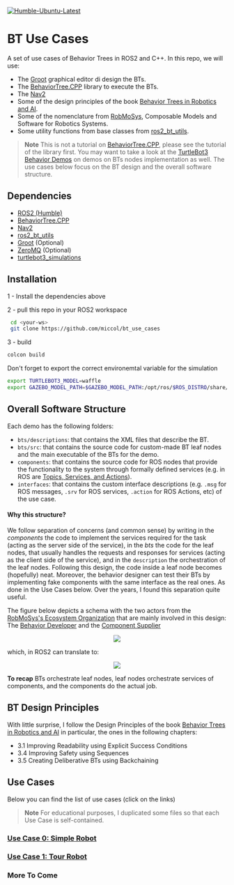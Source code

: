 [![Humble-Ubuntu-Latest](https://github.com/miccol/bt_use_cases/actions/workflows/humble-ubuntu.yml/badge.svg)](https://github.com/miccol/bt_use_cases/actions/workflows/humble-ubuntu.yml)

# BT Use Cases
A set of use cases of Behavior Trees in ROS2 and C++.
In this repo, we will use:
- The [Groot](https://github.com/BehaviorTree/Groot) graphical editor di design the BTs.
- The [BehaviorTree.CPP](https://www.behaviortree.dev/) library to execute the BTs.
- The [Nav2](https://navigation.ros.org/index.html)
- Some of the design principles of the book [Behavior Trees in Robotics and AI](https://arxiv.org/abs/1709.00084).
- Some of the nomenclature from [RobMoSys](https://robmosys.eu/), Composable Models and Software for Robotics Systems.
- Some utility functions from base classes from [ros2_bt_utils](https://github.com/miccol/ros2_bt_utils).


> **Note**
> This is not a tutorial on [BehaviorTree.CPP](https://www.behaviortree.dev/), please see the tutorial of the library first. You may want to take a look at the
[TurtleBot3 Behavior Demos](https://github.com/sea-bass/turtlebot3_behavior_demos) on demos on BTs nodes implementation as well.
The use cases below focus on the BT design and the overall software structure.


## Dependencies
- [ROS2 (Humble)](http://docs.ros.org/en/humble/)
- [BehaviorTree.CPP](https://github.com/BehaviorTree/BehaviorTree.CPP)
- [Nav2](https://navigation.ros.org/index.html) 
- [ros2_bt_utils](https://github.com/miccol/ros2_bt_utils)
- [Groot](https://github.com/BehaviorTree/Groot) (Optional)
- [ZeroMQ](https://zeromq.org/download) (Optional)
- [turtlebot3_simulations](https://github.com/ROBOTIS-GIT/turtlebot3_simulations) 

## Installation

1 - Install the dependencies above

2 - pull this repo in your ROS2 workspace
```bash 
 cd <your-ws>
 git clone https://github.com/miccol/bt_use_cases
```
3 - build

```bash
colcon build
```

Don't forget to export the correct environemtal variable for the simulation
```bash 
export TURTLEBOT3_MODEL=waffle
export GAZEBO_MODEL_PATH=$GAZEBO_MODEL_PATH:/opt/ros/$ROS_DISTRO/share/turtlebot3_gazebo/models
```

## Overall Software Structure
Each demo has the following folders:

- `bts/descriptions`: that contains the XML files that describe the BT.
- `bts/src`: that contains the source code for custom-made BT leaf nodes and the main executable of the BTs for the demo.
- `components`: that contains the source code for ROS nodes that provide the functionality to the system through formally defined services (e.g. in ROS are [Topics, Services, and Actions](https://docs.ros.org/en/humble/How-To-Guides/Topics-Services-Actions.html)).
- `interfaces`: that contains the custom interface descriptions (e.g. `.msg` for ROS messages, `.srv` for ROS services, `.action` for ROS Actions, etc) of the use case.

#### Why this structure?

We follow separation of concerns (and common sense) by writing in the *components* the code to implement the services required for the task (acting as the server side of the service), in the *bts* the code for the leaf nodes, that usually handles the requests and responses for services  (acting as the client side of the service), and in the `description` the orchestration of the leaf nodes. 
Following this design, the code inside a leaf node becomes (hopefully) neat. Moreover, the behavior designer can test their BTs by implementing fake components with the same interface as the real ones. As done in the Use Cases below.
Over the years, I found this separation quite useful.

The figure below depicts a schema with the two actors from the [RobMoSys's Ecosystem Organization](https://robmosys.eu/wiki/general_principles:ecosystem:start) that are mainly involved in this design: The [Behavior Developer](https://robmosys.eu/wiki/general_principles:ecosystem:roles:behavior_developer) and the [Component Supplier](https://robmosys.eu/wiki/general_principles:ecosystem:roles:component_supplier) 

<p align="center">
  <img src="https://user-images.githubusercontent.com/8132627/195653872-60b4380f-7aaa-4e0a-95e3-3497ec47a97d.png" />
</p>

which, in ROS2 can translate to:

<p align="center">
  <img src="https://user-images.githubusercontent.com/8132627/191484440-188a3203-7486-4983-8f2d-268e390adb58.jpg" />
</p>


 **To recap**
 BTs orchestrate leaf nodes, leaf nodes orchestrate services of components, and the components do the actual job. 


## BT Design Principles

With little surprise, I follow the Design Principles of the book [Behavior Trees in Robotics and AI](https://arxiv.org/pdf/1709.00084.pdf) in particular, the ones in the following chapters:
 
- 3.1 Improving Readability using Explicit Success Conditions
- 3.4 Improving Safety using Sequences
- 3.5 Creating Deliberative BTs using Backchaining

## Use Cases

Below you can find the list of use cases (click on the links)

> **Note**
> For educational purposes, I duplicated some files so that each Use Case is self-contained. 
> 
### [Use Case 0: Simple Robot](simple_example/)

### [Use Case 1: Tour Robot](tour_robot/)

### More To Come
